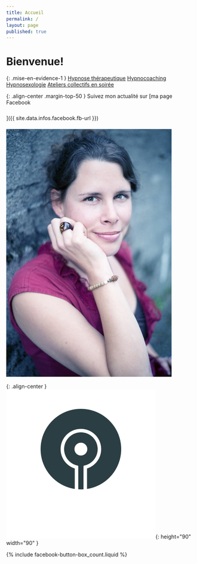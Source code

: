 ```yaml
---
title: Accueil
permalink: /
layout: page
published: true
---
```


# Bienvenue!

{: .mise-en-evidence-1 }
[Hypnose thérapeutique](http://laetitia-stucki.ch/hypnose/) 
<i class="fa fa-envira" aria-hidden="true"></i> 
[Hypnocoaching](http://laetitia-stucki.ch/hypnocoaching/) 
<i class="fa fa-envira" aria-hidden="true"></i> 
[Hypnosexologie](http://sacree-sexualite.org/hypnosexologie/)
<i class="fa fa-envira" aria-hidden="true"></i> 
[Ateliers collectifs en soirée](http://laetitia-stucki.ch/atelier-collectifs/)

{: .align-center .margin-top-50 }
Suivez mon actualité sur
[ma page Facebook<br/><i style="font-size:30pt;" class="fa fa-facebook-official"></i>]({{ site.data.infos.facebook.fb-url }})

![Lætitia Stucki](./images/laetitia-stucki.jpg)

{: .align-center }
![](./images/logo-laetitia-stucki-anthracite.svg){: height="90" width="90" }

{% include facebook-button-box_count.liquid %}
